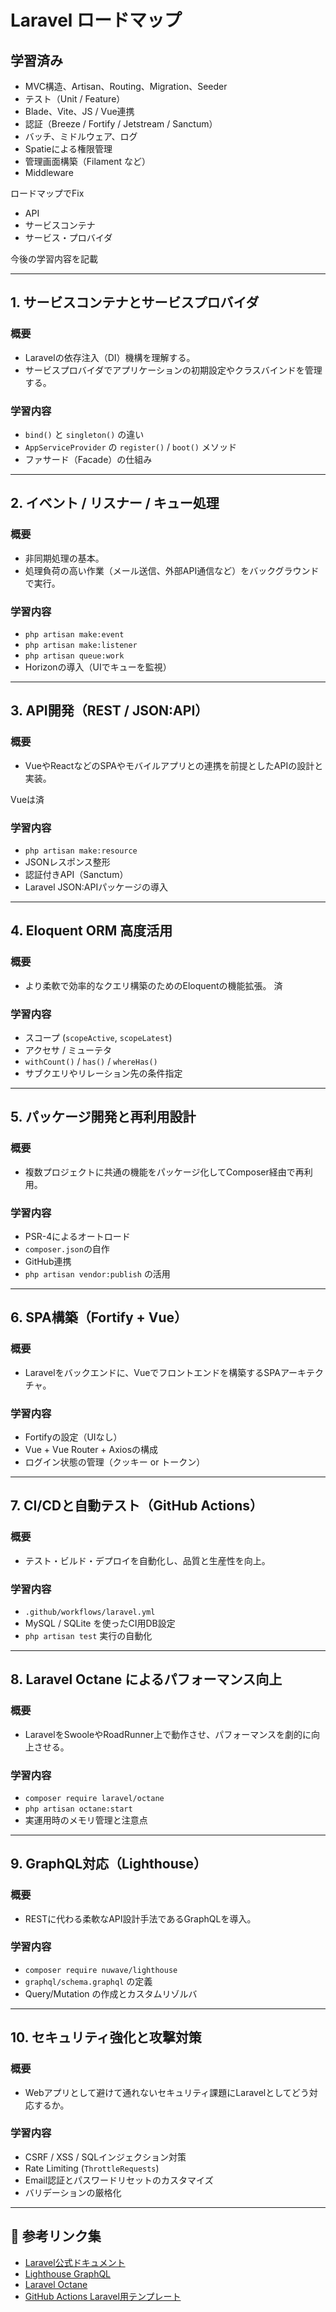 # Laravel ロードマップ

## 学習済み

- MVC構造、Artisan、Routing、Migration、Seeder  
- テスト（Unit / Feature）  
- Blade、Vite、JS / Vue連携  
- 認証（Breeze / Fortify / Jetstream / Sanctum）  
- バッチ、ミドルウェア、ログ  
- Spatieによる権限管理  
- 管理画面構築（Filament など）  
- Middleware  

ロードマップでFix  

- API
- サービスコンテナ
- サービス・プロバイダ


今後の学習内容を記載

---

## 1. サービスコンテナとサービスプロバイダ

### 概要
- Laravelの依存注入（DI）機構を理解する。
- サービスプロバイダでアプリケーションの初期設定やクラスバインドを管理する。

### 学習内容
- `bind()` と `singleton()` の違い
- `AppServiceProvider` の `register()` / `boot()` メソッド
- ファサード（Facade）の仕組み

---

## 2. イベント / リスナー / キュー処理

### 概要
- 非同期処理の基本。
- 処理負荷の高い作業（メール送信、外部API通信など）をバックグラウンドで実行。

### 学習内容
- `php artisan make:event`
- `php artisan make:listener`
- `php artisan queue:work`
- Horizonの導入（UIでキューを監視）

---

## 3. API開発（REST / JSON:API）

### 概要
- VueやReactなどのSPAやモバイルアプリとの連携を前提としたAPIの設計と実装。

Vueは済

### 学習内容
- `php artisan make:resource`
- JSONレスポンス整形
- 認証付きAPI（Sanctum）
- Laravel JSON:APIパッケージの導入

---

## 4. Eloquent ORM 高度活用

### 概要
- より柔軟で効率的なクエリ構築のためのEloquentの機能拡張。
済

### 学習内容
- スコープ (`scopeActive`, `scopeLatest`)
- アクセサ / ミューテタ
- `withCount()` / `has()` / `whereHas()`
- サブクエリやリレーション先の条件指定

---

## 5. パッケージ開発と再利用設計

### 概要
- 複数プロジェクトに共通の機能をパッケージ化してComposer経由で再利用。

### 学習内容
- PSR-4によるオートロード
- `composer.json`の自作
- GitHub連携
- `php artisan vendor:publish` の活用

---

## 6. SPA構築（Fortify + Vue）

### 概要
- Laravelをバックエンドに、Vueでフロントエンドを構築するSPAアーキテクチャ。

### 学習内容
- Fortifyの設定（UIなし）
- Vue + Vue Router + Axiosの構成
- ログイン状態の管理（クッキー or トークン）

---

## 7. CI/CDと自動テスト（GitHub Actions）

### 概要
- テスト・ビルド・デプロイを自動化し、品質と生産性を向上。

### 学習内容
- `.github/workflows/laravel.yml`
- MySQL / SQLite を使ったCI用DB設定
- `php artisan test` 実行の自動化

---

## 8. Laravel Octane によるパフォーマンス向上

### 概要
- LaravelをSwooleやRoadRunner上で動作させ、パフォーマンスを劇的に向上させる。

### 学習内容
- `composer require laravel/octane`
- `php artisan octane:start`
- 実運用時のメモリ管理と注意点

---

## 9. GraphQL対応（Lighthouse）

### 概要
- RESTに代わる柔軟なAPI設計手法であるGraphQLを導入。

### 学習内容
- `composer require nuwave/lighthouse`
- `graphql/schema.graphql` の定義
- Query/Mutation の作成とカスタムリゾルバ

---

## 10. セキュリティ強化と攻撃対策

### 概要
- Webアプリとして避けて通れないセキュリティ課題にLaravelとしてどう対応するか。

### 学習内容
- CSRF / XSS / SQLインジェクション対策
- Rate Limiting (`ThrottleRequests`)
- Email認証とパスワードリセットのカスタマイズ
- バリデーションの厳格化

---

## 📝 参考リンク集

- [Laravel公式ドキュメント](https://laravel.com/docs)
- [Lighthouse GraphQL](https://lighthouse-php.com/)
- [Laravel Octane](https://laravel.com/docs/11.x/octane)
- [GitHub Actions Laravel用テンプレート](https://github.com/marketplace/actions/setup-laravel)


